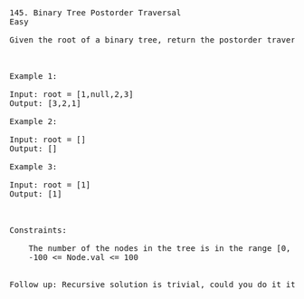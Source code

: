 <pre>
145. Binary Tree Postorder Traversal
Easy

Given the root of a binary tree, return the postorder traversal of its nodes' values.

 

Example 1:

Input: root = [1,null,2,3]
Output: [3,2,1]

Example 2:

Input: root = []
Output: []

Example 3:

Input: root = [1]
Output: [1]

 

Constraints:

    The number of the nodes in the tree is in the range [0, 100].
    -100 <= Node.val <= 100

 
Follow up: Recursive solution is trivial, could you do it iteratively?
</pre>
